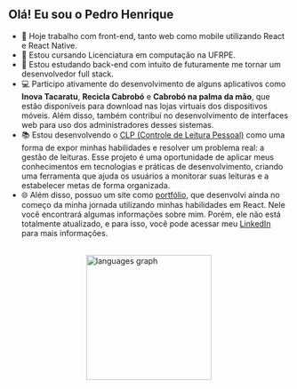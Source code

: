 ## Olá! Eu sou o Pedro Henrique

- 🔭 Hoje trabalho com front-end, tanto web como mobile utilizando React e React Native.
- 📖 Estou cursando Licenciatura em computação na UFRPE.
- 🌱 Estou estudando back-end com intuito de futuramente me tornar um desenvolvedor full stack.
- 💻 Participo ativamente do desenvolvimento de alguns aplicativos como **Inova Tacaratu**, **Recicla Cabrobó** e **Cabrobó na palma da mão**, que estão disponíveis para download nas lojas virtuais dos dispositivos móveis. Além disso, também contribuí no desenvolvimento de interfaces web para uso dos administradores desses sistemas.
- 📚 Estou desenvolvendo o [CLP (Controle de Leitura Pessoal)](https://github.com/PedroH1104/CLP) como uma forma de expor minhas habilidades e resolver um problema real: a gestão de leituras. Esse projeto é uma oportunidade de aplicar meus conhecimentos em tecnologias e práticas de desenvolvimento, criando uma ferramenta que ajuda os usuários a monitorar suas leituras e a estabelecer metas de forma organizada.
- 🌐 Além disso, possuo um site como [portfólio](https://react-my-site-ts.vercel.app), que desenvolvi ainda no começo da minha jornada utilizando minhas habilidades em React. Nele você encontrará algumas informações sobre mim. Porém, ele não está totalmente atualizado, e para isso, você pode acessar meu [LinkedIn](https://www.linkedin.com/in/pedro-henrique-534a941b5/) para mais informações.

<br/>

<div style="display: flex; justify-content: center;">
  <img src="https://github-readme-stats.vercel.app/api/top-langs?username=PedroH1104&locale=en&hide_title=false&layout=compact&card_width=480&langs_count=5&theme=dracula&hide_border=false" height="225" alt="languages graph" />   
</div>
